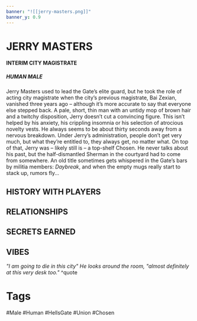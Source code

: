 ```yaml
---
banner: "![[jerry-masters.png]]"
banner_y: 0.9
---
```

# JERRY MASTERS
#### INTERIM CITY MAGISTRATE
##### HUMAN MALE
Jerry Masters used to lead the Gate’s elite guard, but he took the role of acting city magistrate when the city’s previous magistrate, Bai Zexian, vanished three years ago – although it’s more accurate to say that everyone else stepped back. A pale, short, thin man with an untidy mop of brown hair and a twitchy disposition, Jerry doesn’t cut a convincing figure. This isn’t helped by his anxiety, his crippling insomnia or his selection of atrocious novelty vests. He always seems to be about thirty seconds away from a nervous breakdown. Under Jerry’s administration, people don’t get very much, but what they’re entitled to, they always get, no matter what. On top of that, Jerry was – likely still is – a top-shelf Chosen. He never talks about his past, but the half-dismantled Sherman in the courtyard had to come from somewhere. An old title sometimes gets whispered in the Gate’s bars by militia members: *Daybreak*, and when the empty mugs really start to stack up, rumors fly...

## HISTORY WITH PLAYERS


## RELATIONSHIPS


## SECRETS EARNED


## VIBES
*"I am going to die in this city" He looks around the room, "almost definitely at this very desk too."* ^quote

# Tags
#Male #Human #HellsGate #Union #Chosen

